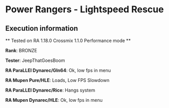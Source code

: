 # Power Rangers - Lightspeed Rescue 

## Execution information


** Tested on RA 1.18.0 Crossmix 1.1.0 Performance mode **


**Rank**: BRONZE


**Tester**: JeepThatGoesBoom



**RA ParaLLEl Dynarec/Gln64**: Ok, low fps in menu


**RA Mupen Pure/HLE**: Loads, Low FPS Slowdown


**RA ParaLLEl Dynarec/Rice**: Hangs system


**RA Mupen Dynarec/HLE**: Ok, low fps in menu